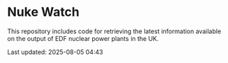 # Nuke Watch

This repository includes code for retrieving the latest information available on the output of EDF nuclear power plants in the UK.

Last updated: 2025-08-05 04:43